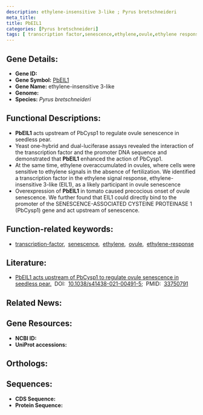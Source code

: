 ```yaml
---
description: ethylene-insensitive 3-like ; Pyrus bretschneideri
meta_title:
title: PbEIL1
categories: [Pyrus bretschneideri]
tags: [ transcription factor,senescence,ethylene,ovule,ethylene response ]
---
```


## Gene Details:
- **Gene ID:** []()
- **Gene Symbol:** <u>PbEIL1</u>
- **Gene Name:** ethylene-insensitive 3-like
- **Genome:** []()
- **Species:** *Pyrus bretschneideri*

## Functional Descriptions:
   - **PbEIL1** acts upstream of PbCysp1 to regulate ovule senescence in seedless pear.
   - Yeast one-hybrid and dual-luciferase assays revealed the interaction of the transcription factor and the promoter DNA sequence and demonstrated that **PbEIL1** enhanced the action of PbCysp1.
   - At the same time, ethylene overaccumulated in ovules, where cells were sensitive to ethylene signals in the absence of fertilization. We identified a transcription factor in the ethylene signal response, ethylene-insensitive 3-like (EIL1), as a likely participant in ovule senescence
   - Overexpression of **PbEIL1** in tomato caused precocious onset of ovule senescence. We further found that EIL1 could directly bind to the promoter of the SENESCENCE-ASSOCIATED CYSTEINE PROTEINASE 1 (PbCysp1) gene and act upstream of senescence.

## Function-related keywords:
   - [transcription-factor](/tags/transcription-factor/),&nbsp;&nbsp;[senescence](/tags/senescence/),&nbsp;&nbsp;[ethylene](/tags/ethylene/),&nbsp;&nbsp;[ovule](/tags/ovule/),&nbsp;&nbsp;[ethylene-response](/tags/ethylene-response/)

## Literature:
   - [PbEIL1 acts upstream of PbCysp1 to regulate ovule senescence in seedless pear.](https://doi.org/10.1038/s41438-021-00491-5)&nbsp;&nbsp;DOI:&nbsp;&nbsp;[10.1038/s41438-021-00491-5](https://doi.org/10.1038/s41438-021-00491-5);&nbsp;&nbsp;PMID:&nbsp;&nbsp;[33750791](https://pubmed.ncbi.nlm.nih.gov/33750791/)

## Related News:

## Gene Resources:
- **NCBI ID:**  [](https://www.ncbi.nlm.nih.gov/gene/?term=)
- **UniProt accessions:**  [](https://www.uniprot.org/uniprotkb//entry)

## Orthologs:

## Sequences:
- **CDS Sequence:**
- **Protein Sequence:**
